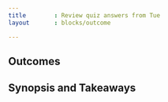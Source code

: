 ```yaml
---
title        : Review quiz answers from Tue
layout       : blocks/outcome

---
```



## Outcomes



## Synopsis and Takeaways
